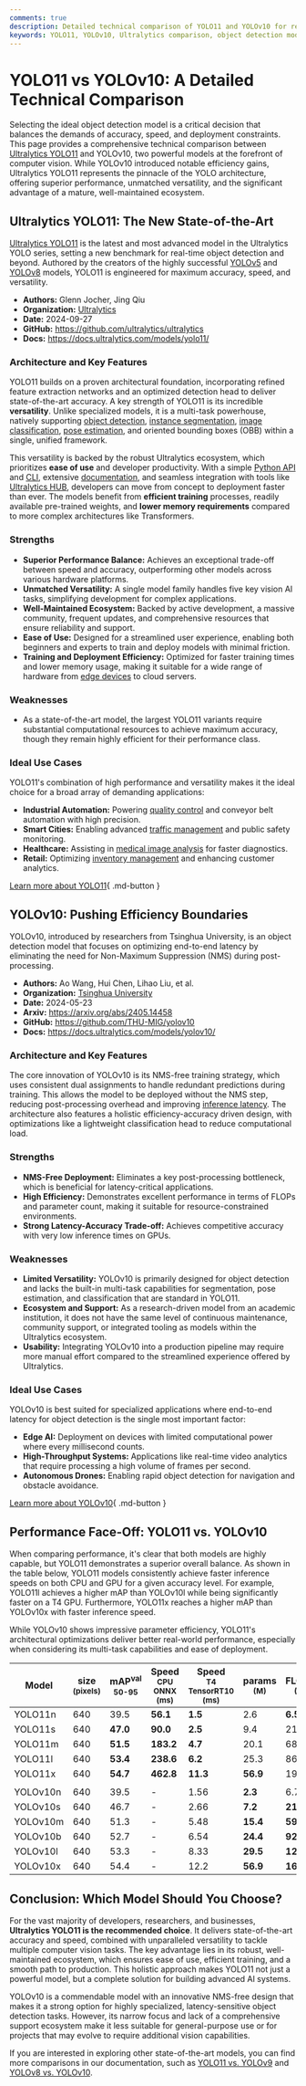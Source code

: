 ```yaml
---
comments: true
description: Detailed technical comparison of YOLO11 and YOLOv10 for real-time object detection, covering performance, architecture, and ideal use cases.
keywords: YOLO11, YOLOv10, Ultralytics comparison, object detection models, real-time AI, model architecture, performance benchmarks, computer vision
---
```


# YOLO11 vs YOLOv10: A Detailed Technical Comparison

Selecting the ideal object detection model is a critical decision that balances the demands of accuracy, speed, and deployment constraints. This page provides a comprehensive technical comparison between [Ultralytics YOLO11](https://docs.ultralytics.com/models/yolo11/) and YOLOv10, two powerful models at the forefront of computer vision. While YOLOv10 introduced notable efficiency gains, Ultralytics YOLO11 represents the pinnacle of the YOLO architecture, offering superior performance, unmatched versatility, and the significant advantage of a mature, well-maintained ecosystem.

<script async src="https://cdn.jsdelivr.net/npm/chart.js"></script>
<script defer src="../../javascript/benchmark.js"></script>

<canvas id="modelComparisonChart" width="1024" height="400" active-models='["YOLO11", "YOLOv10"]'></canvas>

## Ultralytics YOLO11: The New State-of-the-Art

[Ultralytics YOLO11](https://docs.ultralytics.com/models/yolo11/) is the latest and most advanced model in the Ultralytics YOLO series, setting a new benchmark for real-time object detection and beyond. Authored by the creators of the highly successful [YOLOv5](https://docs.ultralytics.com/models/yolov5/) and [YOLOv8](https://docs.ultralytics.com/models/yolov8/) models, YOLO11 is engineered for maximum accuracy, speed, and versatility.

- **Authors:** Glenn Jocher, Jing Qiu
- **Organization:** [Ultralytics](https://www.ultralytics.com/)
- **Date:** 2024-09-27
- **GitHub:** <https://github.com/ultralytics/ultralytics>
- **Docs:** <https://docs.ultralytics.com/models/yolo11/>

### Architecture and Key Features

YOLO11 builds on a proven architectural foundation, incorporating refined feature extraction networks and an optimized detection head to deliver state-of-the-art accuracy. A key strength of YOLO11 is its incredible **versatility**. Unlike specialized models, it is a multi-task powerhouse, natively supporting [object detection](https://docs.ultralytics.com/tasks/detect/), [instance segmentation](https://docs.ultralytics.com/tasks/segment/), [image classification](https://docs.ultralytics.com/tasks/classify/), [pose estimation](https://docs.ultralytics.com/tasks/pose/), and oriented bounding boxes (OBB) within a single, unified framework.

This versatility is backed by the robust Ultralytics ecosystem, which prioritizes **ease of use** and developer productivity. With a simple [Python API](https://docs.ultralytics.com/usage/python/) and [CLI](https://docs.ultralytics.com/usage/cli/), extensive [documentation](https://docs.ultralytics.com/), and seamless integration with tools like [Ultralytics HUB](https://www.ultralytics.com/hub), developers can move from concept to deployment faster than ever. The models benefit from **efficient training** processes, readily available pre-trained weights, and **lower memory requirements** compared to more complex architectures like Transformers.

### Strengths

- **Superior Performance Balance:** Achieves an exceptional trade-off between speed and accuracy, outperforming other models across various hardware platforms.
- **Unmatched Versatility:** A single model family handles five key vision AI tasks, simplifying development for complex applications.
- **Well-Maintained Ecosystem:** Backed by active development, a massive community, frequent updates, and comprehensive resources that ensure reliability and support.
- **Ease of Use:** Designed for a streamlined user experience, enabling both beginners and experts to train and deploy models with minimal friction.
- **Training and Deployment Efficiency:** Optimized for faster training times and lower memory usage, making it suitable for a wide range of hardware from [edge devices](https://docs.ultralytics.com/guides/nvidia-jetson/) to cloud servers.

### Weaknesses

- As a state-of-the-art model, the largest YOLO11 variants require substantial computational resources to achieve maximum accuracy, though they remain highly efficient for their performance class.

### Ideal Use Cases

YOLO11's combination of high performance and versatility makes it the ideal choice for a broad array of demanding applications:

- **Industrial Automation:** Powering [quality control](https://www.ultralytics.com/solutions/ai-in-manufacturing) and conveyor belt automation with high precision.
- **Smart Cities:** Enabling advanced [traffic management](https://www.ultralytics.com/blog/optimizingtraffic-management-with-ultralytics-yolo11) and public safety monitoring.
- **Healthcare:** Assisting in [medical image analysis](https://www.ultralytics.com/blog/using-yolo11-for-tumor-detection-in-medical-imaging) for faster diagnostics.
- **Retail:** Optimizing [inventory management](https://www.ultralytics.com/blog/ai-for-smarter-retail-inventory-management) and enhancing customer analytics.

[Learn more about YOLO11](https://docs.ultralytics.com/models/yolo11/){ .md-button }

## YOLOv10: Pushing Efficiency Boundaries

YOLOv10, introduced by researchers from Tsinghua University, is an object detection model that focuses on optimizing end-to-end latency by eliminating the need for Non-Maximum Suppression (NMS) during post-processing.

- **Authors:** Ao Wang, Hui Chen, Lihao Liu, et al.
- **Organization:** [Tsinghua University](https://www.tsinghua.edu.cn/en/)
- **Date:** 2024-05-23
- **Arxiv:** <https://arxiv.org/abs/2405.14458>
- **GitHub:** <https://github.com/THU-MIG/yolov10>
- **Docs:** <https://docs.ultralytics.com/models/yolov10/>

### Architecture and Key Features

The core innovation of YOLOv10 is its NMS-free training strategy, which uses consistent dual assignments to handle redundant predictions during training. This allows the model to be deployed without the NMS step, reducing post-processing overhead and improving [inference latency](https://www.ultralytics.com/glossary/inference-latency). The architecture also features a holistic efficiency-accuracy driven design, with optimizations like a lightweight classification head to reduce computational load.

### Strengths

- **NMS-Free Deployment:** Eliminates a key post-processing bottleneck, which is beneficial for latency-critical applications.
- **High Efficiency:** Demonstrates excellent performance in terms of FLOPs and parameter count, making it suitable for resource-constrained environments.
- **Strong Latency-Accuracy Trade-off:** Achieves competitive accuracy with very low inference times on GPUs.

### Weaknesses

- **Limited Versatility:** YOLOv10 is primarily designed for object detection and lacks the built-in multi-task capabilities for segmentation, pose estimation, and classification that are standard in YOLO11.
- **Ecosystem and Support:** As a research-driven model from an academic institution, it does not have the same level of continuous maintenance, community support, or integrated tooling as models within the Ultralytics ecosystem.
- **Usability:** Integrating YOLOv10 into a production pipeline may require more manual effort compared to the streamlined experience offered by Ultralytics.

### Ideal Use Cases

YOLOv10 is best suited for specialized applications where end-to-end latency for object detection is the single most important factor:

- **Edge AI:** Deployment on devices with limited computational power where every millisecond counts.
- **High-Throughput Systems:** Applications like real-time video analytics that require processing a high volume of frames per second.
- **Autonomous Drones:** Enabling rapid object detection for navigation and obstacle avoidance.

[Learn more about YOLOv10](https://docs.ultralytics.com/models/yolov10/){ .md-button }

## Performance Face-Off: YOLO11 vs. YOLOv10

When comparing performance, it's clear that both models are highly capable, but YOLO11 demonstrates a superior overall balance. As shown in the table below, YOLO11 models consistently achieve faster inference speeds on both CPU and GPU for a given accuracy level. For example, YOLO11l achieves a higher mAP than YOLOv10l while being significantly faster on a T4 GPU. Furthermore, YOLO11x reaches a higher mAP than YOLOv10x with faster inference speed.

While YOLOv10 shows impressive parameter efficiency, YOLO11's architectural optimizations deliver better real-world performance, especially when considering its multi-task capabilities and ease of deployment.

| Model    | size<br><sup>(pixels) | mAP<sup>val<br>50-95 | Speed<br><sup>CPU ONNX<br>(ms) | Speed<br><sup>T4 TensorRT10<br>(ms) | params<br><sup>(M) | FLOPs<br><sup>(B) |
| -------- | --------------------- | -------------------- | ------------------------------ | ----------------------------------- | ------------------ | ----------------- |
| YOLO11n  | 640                   | 39.5                 | **56.1**                       | **1.5**                             | 2.6                | **6.5**           |
| YOLO11s  | 640                   | **47.0**             | **90.0**                       | **2.5**                             | 9.4                | 21.5              |
| YOLO11m  | 640                   | **51.5**             | **183.2**                      | **4.7**                             | 20.1               | 68.0              |
| YOLO11l  | 640                   | **53.4**             | **238.6**                      | **6.2**                             | 25.3               | 86.9              |
| YOLO11x  | 640                   | **54.7**             | **462.8**                      | **11.3**                            | **56.9**           | 194.9             |
|          |                       |                      |                                |                                     |                    |                   |
| YOLOv10n | 640                   | 39.5                 | -                              | 1.56                                | **2.3**            | 6.7               |
| YOLOv10s | 640                   | 46.7                 | -                              | 2.66                                | **7.2**            | **21.6**          |
| YOLOv10m | 640                   | 51.3                 | -                              | 5.48                                | **15.4**           | **59.1**          |
| YOLOv10b | 640                   | 52.7                 | -                              | 6.54                                | **24.4**           | **92.0**          |
| YOLOv10l | 640                   | 53.3                 | -                              | 8.33                                | **29.5**           | **120.3**         |
| YOLOv10x | 640                   | 54.4                 | -                              | 12.2                                | **56.9**           | **160.4**         |

## Conclusion: Which Model Should You Choose?

For the vast majority of developers, researchers, and businesses, **Ultralytics YOLO11 is the recommended choice**. It delivers state-of-the-art accuracy and speed, combined with unparalleled versatility to tackle multiple computer vision tasks. The key advantage lies in its robust, well-maintained ecosystem, which ensures ease of use, efficient training, and a smooth path to production. This holistic approach makes YOLO11 not just a powerful model, but a complete solution for building advanced AI systems.

YOLOv10 is a commendable model with an innovative NMS-free design that makes it a strong option for highly specialized, latency-sensitive object detection tasks. However, its narrow focus and lack of a comprehensive support ecosystem make it less suitable for general-purpose use or for projects that may evolve to require additional vision capabilities.

If you are interested in exploring other state-of-the-art models, you can find more comparisons in our documentation, such as [YOLO11 vs. YOLOv9](https://docs.ultralytics.com/compare/yolo11-vs-yolov9/) and [YOLOv8 vs. YOLOv10](https://docs.ultralytics.com/compare/yolov8-vs-yolov10/).

